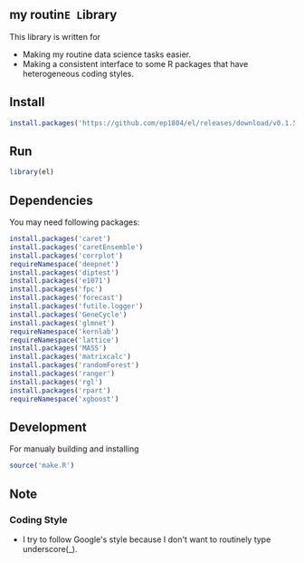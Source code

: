 ## my routin`E L`ibrary

This library is written for

 - Making my routine data science tasks easier.
 - Making a consistent interface to some R packages that have heterogeneous coding styles.

## Install

```r
install.packages('https://github.com/ep1804/el/releases/download/v0.1.5/el_0.1.5.tar.gz', repos = NULL)
```

## Run

```r
library(el)
```

## Dependencies

You may need following packages:

```r
install.packages('caret')
install.packages('caretEnsemble')
install.packages('corrplot')
requireNamespace('deepnet')
install.packages('diptest')
install.packages('e1071')
install.packages('fpc')
install.packages('forecast')
install.packages('futile.logger')
install.packages('GeneCycle')
install.packages('glmnet')
requireNamespace('kernlab')
requireNamespace('lattice')
install.packages('MASS')
install.packages('matrixcalc')
install.packages('randomForest')
install.packages('ranger')
install.packages('rgl')
install.packages('rpart')
requireNamespace('xgboost')
```

## Development

For manualy building and installing

```r
source('make.R')
```

## Note

### Coding Style

 - I try to follow Google's style because I don't want to routinely type underscore(_).

